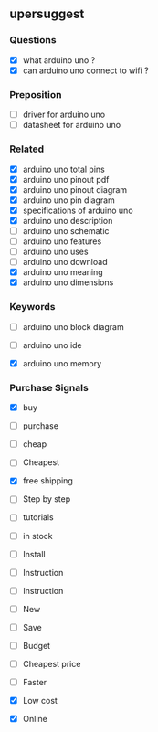 ## upersuggest

### Questions
- [x] what arduino uno ?
- [x] can arduino uno connect to wifi ?

### Preposition
- [ ] driver for arduino uno
- [ ] datasheet for arduino uno

### Related
- [x] arduino uno total pins
- [x] arduino uno pinout pdf
- [x] arduino uno pinout diagram
- [x] arduino uno pin diagram
- [x] specifications of arduino uno
- [x] arduino uno description
- [ ] arduino uno schematic
- [ ] arduino uno features
- [ ] arduino uno uses
- [ ] arduino uno download
- [x] arduino uno meaning
- [x] arduino uno dimensions

### Keywords
- [ ] arduino uno block diagram
- [ ] arduino uno ide
- [x] arduino uno memory


### Purchase Signals
- [x] buy
- [ ] purchase
- [ ] cheap
- [ ] Cheapest
- [x] free shipping
- [ ] Step by step
- [ ] tutorials
- [ ] in stock
- [ ] Install
- [ ] Instruction
- [ ] Instruction
- [ ] New
- [ ] Save
- [ ] Budget
- [ ] Cheapest price
- [ ] Faster
- [x] Low cost
- [x] Online

